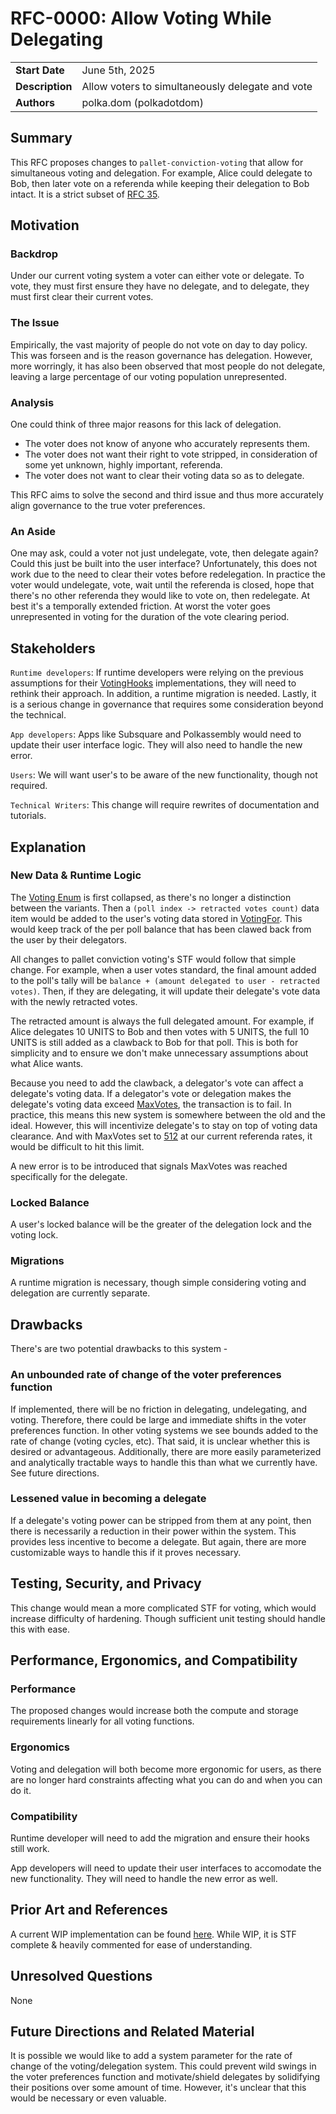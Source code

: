 # RFC-0000: Allow Voting While Delegating

|                 |                                                                                             |
| --------------- | ------------------------------------------------------------------------------------------- |
| **Start Date**  | June 5th, 2025                                                                              |
| **Description** | Allow voters to simultaneously delegate and vote                                            |
| **Authors**     | polka.dom (polkadotdom)                                                                     |

## Summary

This RFC proposes changes to `pallet-conviction-voting` that allow for simultaneous voting and delegation. For example, Alice could delegate to Bob, then later vote on a referenda while keeping their delegation to Bob intact. It is a strict subset of [RFC 35](https://github.com/polkadot-fellows/RFCs/pull/35).

## Motivation

### Backdrop
Under our current voting system a voter can either vote or delegate. To vote, they must first ensure they have no delegate, and to delegate, they must first clear their current votes.

### The Issue

Empirically, the vast majority of people do not vote on day to day policy. This was forseen and is the reason governance has delegation. However, more worringly, it has also been observed that most people do not delegate, leaving a large percentage of our voting population unrepresented.

### Analysis

One could think of three major reasons for this lack of delegation. 

- The voter does not know of anyone who accurately represents them. 
- The voter does not want their right to vote stripped, in consideration of some yet unknown, highly important, referenda.
- The voter does not want to clear their voting data so as to delegate.

This RFC aims to solve the second and third issue and thus more accurately align governance to the true voter preferences.

### An Aside

One may ask, could a voter not just undelegate, vote, then delegate again? Could this just be built into the user interface? Unfortunately, this does not work due to the need to clear their votes before redelegation. In practice the voter would undelegate, vote, wait until the referenda is closed, hope that there's no other referenda they would like to vote on, then redelegate. At best it's a temporally extended friction. At worst the voter goes unrepresented in voting for the duration of the vote clearing period.
 

## Stakeholders

`Runtime developers`: If runtime developers were relying on the previous assumptions for their [VotingHooks](https://github.com/paritytech/polkadot-sdk/blob/master/substrate/frame/conviction-voting/src/lib.rs#L159) implementations, they will need to rethink their approach. In addition, a runtime migration is needed. Lastly, it is a serious change in governance that requires some consideration beyond the technical. 

`App developers`: Apps like Subsquare and Polkassembly would need to update their user interface logic. They will also need to handle the new error.

`Users`: We will want user's to be aware of the new functionality, though not required.

`Technical Writers`: This change will require rewrites of documentation and tutorials. 

## Explanation

### New Data & Runtime Logic

The [Voting Enum](https://github.com/paritytech/polkadot-sdk/blob/master/substrate/frame/conviction-voting/src/vote.rs#L225) is first collapsed, as there's no longer a distinction between the variants. Then a `(poll index -> retracted votes count)` data item would be added to the user's voting data stored in [VotingFor](https://github.com/paritytech/polkadot-sdk/blob/master/substrate/frame/conviction-voting/src/lib.rs#L165). This would keep track of the per poll balance that has been clawed back from the user by their delegators. 

All changes to pallet conviction voting's STF would follow that simple change. For example, when a user votes standard, the final amount added to the poll's tally will be `balance + (amount delegated to user - retracted votes)`. Then, if they are delegating, it will update their delegate's vote data with the newly retracted votes.

The retracted amount is always the full delegated amount. For example, if Alice delegates 10 UNITS to Bob and then votes with 5 UNITS, the full 10 UNITS is still added as a clawback to Bob for that poll. This is both for simplicity and to ensure we don't make unnecessary assumptions about what Alice wants.

Because you need to add the clawback, a delegator's vote can affect a delegate's voting data. If a delegator's vote or delegation makes the delegate's voting data exceed [MaxVotes](https://github.com/paritytech/polkadot-sdk/blob/master/substrate/frame/conviction-voting/src/vote.rs#L206-L216), the transaction is to fail. In practice, this means this new system is somewhere between the old and the ideal. However, this will incentivize delegate's to stay on top of voting data clearance. And with MaxVotes set to [512](https://github.com/polkadot-fellows/runtimes/blob/main/relay/polkadot/src/governance/mod.rs#L43) at our current referenda rates, it would be difficult to hit this limit.

A new error is to be introduced that signals MaxVotes was reached specifically for the delegate.

### Locked Balance

A user's locked balance will be the greater of the delegation lock and the voting lock.

### Migrations 

A runtime migration is necessary, though simple considering voting and delegation are currently separate.

## Drawbacks

There's are two potential drawbacks to this system -

### An unbounded rate of change of the voter preferences function

If implemented, there will be no friction in delegating, undelegating, and voting. Therefore, there could be large and immediate shifts in the voter preferences function. In other voting systems we see bounds added to the rate of change (voting cycles, etc). That said, it is unclear whether this is desired or advantageous. Additionally, there are more easily parameterized and analytically tractable ways to handle this than what we currently have. See future directions.

### Lessened value in becoming a delegate

If a delegate's voting power can be stripped from them at any point, then there is necessarily a reduction in their power within the system. This provides less incentive to become a delegate. But again, there are more customizable ways to handle this if it proves necessary. 

## Testing, Security, and Privacy

This change would mean a more complicated STF for voting, which would increase difficulty of hardening. Though sufficient unit testing should handle this with ease.

## Performance, Ergonomics, and Compatibility

### Performance

The proposed changes would increase both the compute and storage requirements linearly for all voting functions.

### Ergonomics

Voting and delegation will both become more ergonomic for users, as there are no longer hard constraints affecting what you can do and when you can do it.

### Compatibility

Runtime developer will need to add the migration and ensure their hooks still work.

App developers will need to update their user interfaces to accomodate the new functionality. They will need to handle the new error as well.

## Prior Art and References

A current WIP implementation can be found [here](https://github.com/PolkadotDom/polkadot-sdk/tree/dom/vote-while-delegating/substrate/frame/conviction-voting/src). While WIP, it is STF complete & heavily commented for ease of understanding.

## Unresolved Questions

None

## Future Directions and Related Material

It is possible we would like to add a system parameter for the rate of change of the voting/delegation system. This could prevent wild swings in the voter preferences function and motivate/shield delegates by solidifying their positions over some amount of time. However, it's unclear that this would be necessary or even valuable.
